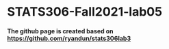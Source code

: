 # STATS306-Fall2021-lab05

#### The github page is created based on https://github.com/ryandun/stats306lab3
